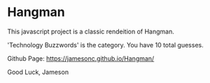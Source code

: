 # Hangman

This javascript project is a classic rendeition of Hangman. 

'Technology Buzzwords' is the category. 
You have 10 total guesses.

Github Page: https://jamesonc.github.io/Hangman/

Good Luck,
Jameson
